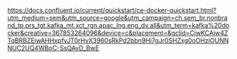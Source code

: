 https://docs.confluent.io/current/quickstart/ce-docker-quickstart.html?utm_medium=sem&utm_source=google&utm_campaign=ch.sem_br.nonbrand_tp.prs_tgt.kafka_mt.xct_rgn.apac_lng.eng_dv.all&utm_term=kafka%20docker&creative=367853264096&device=c&placement=&gclid=CjwKCAjw4ZTqBRBZEiwAHHxpfvJT0rHvX3960sRkPd2bbn9Hi7gJr0SHZxg0oOHzjOUNNNUC2UQ4WBoC-SsQAvD_BwE
